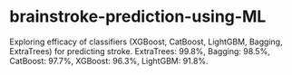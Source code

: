 # brainstroke-prediction-using-ML
Exploring efficacy of classifiers (XGBoost, CatBoost, LightGBM, Bagging, ExtraTrees) for predicting stroke. ExtraTrees: 99.8%, Bagging: 98.5%, CatBoost: 97.7%, XGBoost: 96.3%, LightGBM: 91.8%.

